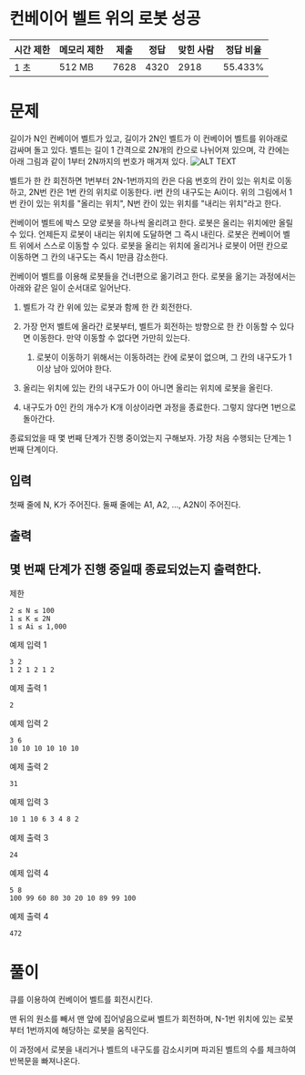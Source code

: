# 컨베이어 벨트 위의 로봇 성공

| 시간 제한 | 메모리 제한 | 제출 | 정답 | 맞힌 사람 | 정답 비율 |
| --------- | ----------- | ---- | ---- | --------- | --------- |
| 1 초      | 512 MB      | 7628 | 4320 | 2918      | 55.433%   |

# 문제

길이가 N인 컨베이어 벨트가 있고, 길이가 2N인 벨트가 이 컨베이어 벨트를 위아래로 감싸며 돌고 있다. 벨트는 길이 1 간격으로 2N개의 칸으로 나뉘어져 있으며, 각 칸에는 아래 그림과 같이 1부터 2N까지의 번호가 매겨져 있다.
![ALT TEXT](https://upload.acmicpc.net/396139ea-9079-4115-9a00-446865434900/-/preview/)

벨트가 한 칸 회전하면 1번부터 2N-1번까지의 칸은 다음 번호의 칸이 있는 위치로 이동하고, 2N번 칸은 1번 칸의 위치로 이동한다. i번 칸의 내구도는 Ai이다. 위의 그림에서 1번 칸이 있는 위치를 "올리는 위치", N번 칸이 있는 위치를 "내리는 위치"라고 한다.

컨베이어 벨트에 박스 모양 로봇을 하나씩 올리려고 한다. 로봇은 올리는 위치에만 올릴 수 있다. 언제든지 로봇이 내리는 위치에 도달하면 그 즉시 내린다. 로봇은 컨베이어 벨트 위에서 스스로 이동할 수 있다. 로봇을 올리는 위치에 올리거나 로봇이 어떤 칸으로 이동하면 그 칸의 내구도는 즉시 1만큼 감소한다.

컨베이어 벨트를 이용해 로봇들을 건너편으로 옮기려고 한다. 로봇을 옮기는 과정에서는 아래와 같은 일이 순서대로 일어난다.

1. 벨트가 각 칸 위에 있는 로봇과 함께 한 칸 회전한다.
2. 가장 먼저 벨트에 올라간 로봇부터, 벨트가 회전하는 방향으로 한 칸 이동할 수 있다면 이동한다. 만약 이동할 수 없다면 가만히 있는다.
    1. 로봇이 이동하기 위해서는 이동하려는 칸에 로봇이 없으며, 그 칸의 내구도가 1 이상 남아 있어야 한다.
3. 올리는 위치에 있는 칸의 내구도가 0이 아니면 올리는 위치에 로봇을 올린다.

4. 내구도가 0인 칸의 개수가 K개 이상이라면 과정을 종료한다. 그렇지 않다면 1번으로 돌아간다.

종료되었을 때 몇 번째 단계가 진행 중이었는지 구해보자. 가장 처음 수행되는 단계는 1번째 단계이다.

## 입력

첫째 줄에 N, K가 주어진다. 둘째 줄에는 A1, A2, ..., A2N이 주어진다.

## 출력

## 몇 번째 단계가 진행 중일때 종료되었는지 출력한다.

제한

```
2 ≤ N ≤ 100
1 ≤ K ≤ 2N
1 ≤ Ai ≤ 1,000
```

예제 입력 1

```
3 2
1 2 1 2 1 2
```

예제 출력 1

```
2
```

예제 입력 2

```
3 6
10 10 10 10 10 10
```

예제 출력 2

```
31
```

예제 입력 3

```4 5
10 1 10 6 3 4 8 2
```

예제 출력 3

```
24
```

예제 입력 4

```
5 8
100 99 60 80 30 20 10 89 99 100
```

예제 출력 4

```
472
```

# 풀이

큐를 이용하여 컨베이어 벨트를 회전시킨다.

맨 뒤의 원소를 빼서 맨 앞에 집어넣음으로써 벨트가 회전하며, N-1번 위치에 있는 로봇부터 1번까지에 해당하는 로봇을 움직인다.

이 과정에서 로봇을 내리거나 벨트의 내구도를 감소시키며 파괴된 벨트의 수를 체크하여 반복문을 빠져나온다.
